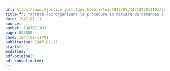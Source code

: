 ```yaml
---
url: https://www.ejustice.just.fgov.be/eli/loi/1947/01/11/1947011101/justel
title-fr: "Arrêté-loi organisant la procédure en matière de demandes d'indemnisation du chef de certains dommages causés par les forces américaines, britanniques ou alliées sous le commandement britannique, après la période d'aide réciproque"
date: 1947-01-11
source:
number: 1947011101
page: 888888
case: 1947-01-11/01
publication: 1947-01-17
starts:
modifies:
pdf-original:
pdf-consolidated:
---
```


